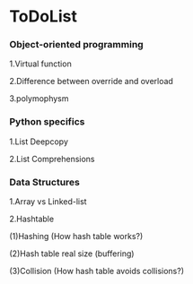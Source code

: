 # ToDoList

### Object-oriented programming 
1.Virtual function

2.Difference between override and overload

3.polymophysm

### Python specifics
1.List Deepcopy

2.List Comprehensions 

### Data Structures
1.Array vs Linked-list

2.Hashtable

(1)Hashing (How hash table works?)

(2)Hash table real size (buffering)

(3)Collision (How hash table avoids collisions?)
